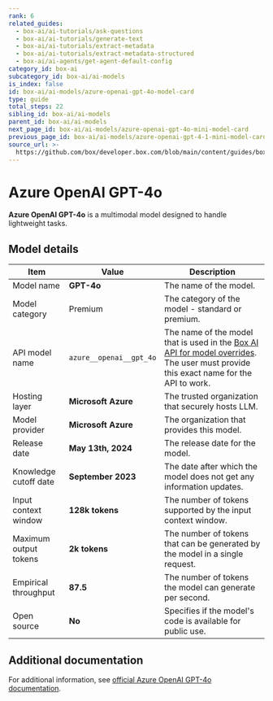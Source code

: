 ```yaml
---
rank: 6
related_guides:
  - box-ai/ai-tutorials/ask-questions
  - box-ai/ai-tutorials/generate-text
  - box-ai/ai-tutorials/extract-metadata
  - box-ai/ai-tutorials/extract-metadata-structured
  - box-ai/ai-agents/get-agent-default-config
category_id: box-ai
subcategory_id: box-ai/ai-models
is_index: false
id: box-ai/ai-models/azure-openai-gpt-4o-model-card
type: guide
total_steps: 22
sibling_id: box-ai/ai-models
parent_id: box-ai/ai-models
next_page_id: box-ai/ai-models/azure-openai-gpt-4o-mini-model-card
previous_page_id: box-ai/ai-models/azure-openai-gpt-4-1-mini-model-card
source_url: >-
  https://github.com/box/developer.box.com/blob/main/content/guides/box-ai/ai-models/azure-openai-gpt-4o-model-card.md
---
```

# Azure OpenAI GPT-4o

**Azure OpenAI GPT-4o** is a multimodal model designed to handle lightweight tasks.

## Model details

| Item  | Value | Description |
|-----------|----------|----------|
|Model name|**GPT-4o**| The name of the model. |
| Model category | Premium | The category of the model - standard or premium. |
|API model name|`azure__openai__gpt_4o`| The name of the model that is used in the [Box AI API for model overrides][overrides]. The user must provide this exact name for the API to work. |
|Hosting layer| **Microsoft Azure** | The trusted organization that securely hosts LLM. |
|Model provider|**Microsoft Azure**| The organization that provides this model. |
|Release date|**May 13th, 2024** | The release date for the model.|
|Knowledge cutoff date| **September 2023**| The date after which the model does not get any information updates. |
|Input context window |**128k tokens**| The number of tokens supported by the input context window.|
|Maximum output tokens |**2k tokens** |The number of tokens that can be generated by the model in a single request.|
|Empirical throughput| **87.5** | The number of tokens the model can generate per second.|
|Open source | **No** | Specifies if the model's code is available for public use.|

## Additional documentation

For additional information, see [official Azure OpenAI GPT-4o documentation][azure-ai-mini-4o-model].

[azure-ai-mini-4o-model]: https://learn.microsoft.com/en-us/azure/ai-services/openai/concepts/models?tabs=python-secure#gpt-4o-and-gpt-4-turbo
[overrides]: g://box-ai/ai-agents/ai-agent-overrides